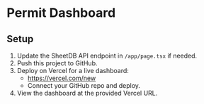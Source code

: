 # Permit Dashboard

## Setup

1. Update the SheetDB API endpoint in `/app/page.tsx` if needed.
2. Push this project to GitHub.
3. Deploy on Vercel for a live dashboard:
   - https://vercel.com/new
   - Connect your GitHub repo and deploy.
4. View the dashboard at the provided Vercel URL.
